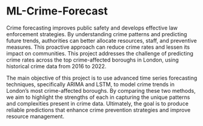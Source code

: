 # ML-Crime-Forecast

Crime forecasting improves public safety and develops effective law enforcement strategies. By understanding crime patterns and predicting future trends, authorities can better allocate resources, staff, and preventive measures. This proactive approach can reduce crime rates and lessen its impact on communities. This project addresses the challenge of predicting crime rates across the top crime-affected boroughs in London, using historical crime data from 2016 to 2022.

The main objective of this project is to use advanced time series forecasting techniques, specifically ARIMA and LSTM, to model crime trends in London’s most crime-affected boroughs. By comparing these two methods, we aim to highlight the strengths of each in capturing the unique patterns and complexities present in crime data. Ultimately, the goal is to produce reliable predictions that enhance crime prevention strategies and improve resource management.
